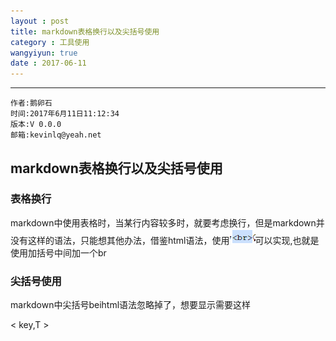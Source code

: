 ```yaml
---
layout : post
title: markdown表格换行以及尖括号使用
category : 工具使用
wangyiyun: true
date : 2017-06-11
---
```


******

    作者:鹅卵石
    时间:2017年6月11日11:12:34
    版本:V 0.0.0
    邮箱:kevinlq@yeah.net

<!-- more -->

## markdown表格换行以及尖括号使用

### 表格换行

markdown中使用表格时，当某行内容较多时，就要考虑换行，但是markdown并没有这样的语法，只能想其他办法，借鉴html语法，使用![br](/res/img/blog/工具使用/br.png)可以实现,也就是使用加括号中间加一个br

### 尖括号使用

markdown中尖括号beihtml语法忽略掉了，想要显示需要这样

&lt; key,T &gt; 

